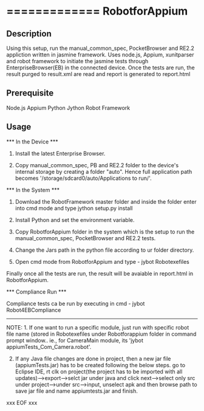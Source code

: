 =============
RobotforAppium
=============


Description
-----------

Using this setup, run the manual_common_spec, PocketBrowser and RE2.2 appliction written in jasmine framework. Uses node.js, Appium, xunitparser and robot framework to initiate the jasmine tests through EnterpriseBrowser(EB) in the connected device. Once the tests are run, the result purged to result.xml are read and report is generated to report.html


Prerequisite
------------

Node.js
Appium
Python
Jython
Robot Framework


Usage
-----

*** In the Device ***

1) Install the latest Enterprise Browser.

2) Copy manual_common_spec, PB and RE2.2 folder to the device's internal storage by creating a folder "auto". Hence full application path becomes '/storage/sdcard0/auto/Applications to run/'.


*** In the System ***

1) Download the RobotFramework master folder and inside the folder enter into cmd mode and type jython setup.py install

2) Install Python and set the environment variable.

3) Copy RobotforAppium folder in the system which is the setup to run the manual_common_spec, PocketBrowser and RE2.2 tests.

4) Change the Jars path in the python file according to ur folder directory. 

5) Open cmd mode from RobotforAppium and type - jybot Robotexefiles

Finally once all the tests are run, the result will be avaiable in report.html in RobotforAppium.


*** Compliance Run ***

Compliance tests ca be run by executing in cmd - jybot Robot4EBCompliance

------

NOTE: 1. If one want to run a specific module, just run with specific robot file name (stored in Robotexefiles under Robotforappium folder in command prompt window.. ie., for CameraMain module, its 'jybot appiumTests_Com_Camera.robot'.

2. If any Java file changes are done in project, then a new jar file (appiumTests.jar) has to be created following the below steps.
   go to Eclipse IDE, rt clk on project(the project has to be imported with all updates)-->export-->selct jar under java and click next-->select only src under project-->under src-->input, unselect apk and then browse path to save jar file and name appiumtests.jar and finish.    


xxx EOF xxx